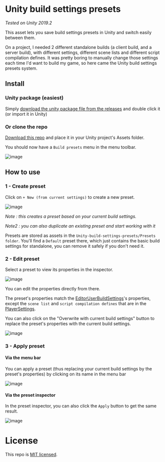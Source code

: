 # Unity build settings presets

_Tested on Unity 2019.2_

This asset lets you save build settings presets in Unity and switch easily between them.

On a project, I needed 2 different standalone builds (a client build, and a server build), with different settings, different scene lists and different script compilation defines. It was pretty boring to manually change those settings each time I'd want to build my game, so here came the Unity build settings presets system.

## Install
### Unity package (easiest)
Simply [download the unity package file from the releases](https://github.com/Telroshan/Unity-build-settings-presets/download/1.0/BuildSettingsPresets.unitypackage) and double click it (or import it in Unity)
### Or clone the repo
[Download this repo](https://github.com/Telroshan/Unity-build-settings-presets/archive/master.zip) and place it in your Unity project's Assets folder.


You should now have a `Build presets` menu in the menu toolbar.

![image](https://user-images.githubusercontent.com/19146183/64428975-46620e00-d0b5-11e9-8752-e544654a8ff4.png)

## How to use
### 1 - Create preset
Click on `+ New (from current settings)` to create a new preset.

![image](https://user-images.githubusercontent.com/19146183/64429643-b91fb900-d0b6-11e9-84ad-6bb1d3f42ed9.png)

_Note : this creates a preset based on your current build settings._

_Note2 : you can also duplicate an existing preset and start working with it_

Presets are stored as assets in the `Unity-build-settings-presets/Presets folder`. You'll find a `Default` preset there, which just contains the basic build settings for standalone, you can remove it safely if you don't need it.

### 2 - Edit preset
Select a preset to view its properties in the inspector.

![image](https://user-images.githubusercontent.com/19146183/64432085-1b2eed00-d0bc-11e9-8139-aeac76a125bd.png)

You can edit the properties directly from there.

The preset's properties match the [EditorUserBuildSettings](https://docs.unity3d.com/ScriptReference/EditorUserBuildSettings.html)'s properties, except the `scene list` and `script compilation defines` that are in the [PlayerSettings](https://docs.unity3d.com/ScriptReference/PlayerSettings.html).

You can also click on the "Overwrite with current build settings" button to replace the preset's properties with the current build settings.

![image](https://user-images.githubusercontent.com/19146183/64432161-3ef23300-d0bc-11e9-8018-eb8c11b91f80.png)

### 3 - Apply preset
#### Via the menu bar
You can apply a preset (thus replacing your current build settings by the preset's properties) by clicking on its name in the menu bar

![image](https://user-images.githubusercontent.com/19146183/64430739-32201000-d0b9-11e9-9d00-e1d5afdd965b.png)

#### Via the preset inspector
In the preset inspector, you can also click the `Apply` button to get the same result.

![image](https://user-images.githubusercontent.com/19146183/64432238-6fd26800-d0bc-11e9-927f-8cc24ffc6a71.png)

# License
This repo is [MIT licensed](https://github.com/Telroshan/Unity-build-settings-presets/blob/master/LICENSE.md).
